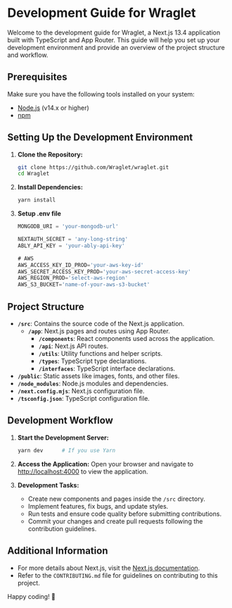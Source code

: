 # Development Guide for Wraglet

Welcome to the development guide for Wraglet, a Next.js 13.4 application built with TypeScript and App Router. This guide will help you set up your development environment and provide an overview of the project structure and workflow.

## Prerequisites

Make sure you have the following tools installed on your system:

- [Node.js](https://nodejs.org/) (v14.x or higher)
- [npm](https://www.npmjs.com/)

## Setting Up the Development Environment

1. **Clone the Repository:**

   ```bash
   git clone https://github.com/Wraglet/wraglet.git
   cd Wraglet
   ```

2. **Install Dependencies:**

   ```bash
   yarn install
   ```

3. **Setup .env file**

   ```js
   MONGODB_URI = 'your-mongodb-url'

   NEXTAUTH_SECRET = 'any-long-string'
   ABLY_API_KEY = 'your-ably-api-key'

   # AWS
   AWS_ACCESS_KEY_ID_PROD='your-aws-key-id'
   AWS_SECRET_ACCESS_KEY_PROD='your-aws-secret-access-key'
   AWS_REGION_PROD='select-aws-region'
   AWS_S3_BUCKET='name-of-your-aws-s3-bucket'
   ```

## Project Structure

- **`/src`**: Contains the source code of the Next.js application.
  - **`/app`**: Next.js pages and routes using App Router.
    - **`/components`**: React components used across the application.
    - **`/api`**: Next.js API routes.
    - **`/utils`**: Utility functions and helper scripts.
    - **`/types`**: TypeScript type declarations.
    - **`/interfaces`**: TypeScript interface declarations.
- **`/public`**: Static assets like images, fonts, and other files.
- **`/node_modules`**: Node.js modules and dependencies.
- **`/next.config.mjs`**: Next.js configuration file.
- **`/tsconfig.json`**: TypeScript configuration file.

## Development Workflow

1. **Start the Development Server:**

   ```bash
   yarn dev      # If you use Yarn
   ```

2. **Access the Application:**
   Open your browser and navigate to [http://localhost:4000](http://localhost:4000) to view the application.

3. **Development Tasks:**
   - Create new components and pages inside the `/src` directory.
   - Implement features, fix bugs, and update styles.
   - Run tests and ensure code quality before submitting contributions.
   - Commit your changes and create pull requests following the contribution guidelines.

## Additional Information

- For more details about Next.js, visit the [Next.js documentation](https://nextjs.org/docs).
- Refer to the `CONTRIBUTING.md` file for guidelines on contributing to this project.

Happy coding! 🚀
